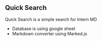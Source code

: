 ## Quick Search
Quick Search is a simple search for Intern MD

- Database is using google sheet
- Markdown converter using Marked.js
